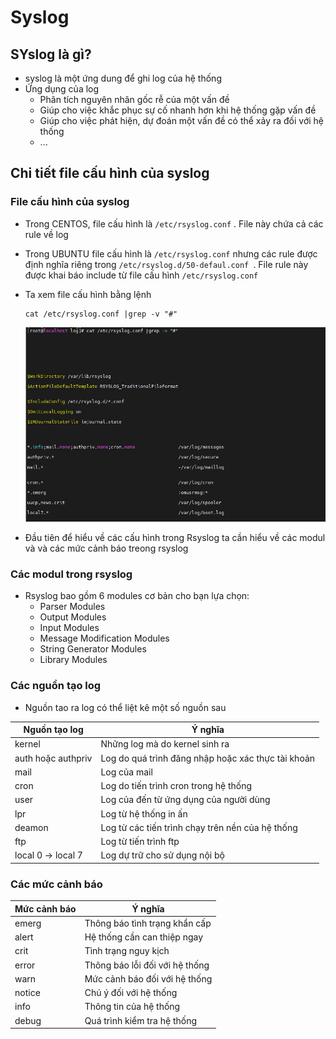 # Syslog
## SYslog là gì?
- syslog là một ứng dung để ghi log của hệ thống
- Ứng dụng của log
  - Phân tích nguyên nhân gốc rễ của một vấn đề
  - Giúp cho việc khắc phục sự cố nhanh hơn khi hệ thống gặp vấn đề
  - Giúp cho việc phát hiện, dự đoán một vấn đề có thể xảy ra đối với hệ thống
  - ...
## Chi tiết file cấu hình của syslog
### File cấu hình của syslog
- Trong CENTOS, file cấu hình là `/etc/rsyslog.conf` . File này chứa cả các rule về log
- Trong UBUNTU file cấu hình là `/etc/rsyslog.conf` nhưng các rule được định nghĩa riêng trong `/etc/rsyslog.d/50-defaul.conf `. File rule này được khai báo include từ file cấu hình `/etc/rsyslog.conf`

- Ta xem file cấu hình bằng lệnh
  ```
  cat /etc/rsyslog.conf |grep -v "#"
  ```
    ![Alt](/thuctap/anh/Screenshot_580.png)

- Đầu tiên để hiểu về các cấu hình trong Rsyslog ta cần hiểu về các modul và và các mức cảnh báo treong rsyslog
### Các modul trong rsyslog
- Rsyslog bao gồm 6 modules cơ bản cho bạn lựa chọn:
  - Parser Modules
  - Output Modules
  - Input Modules
  - Message Modification Modules
  - String Generator Modules
  - Library Modules

### Các nguồn tạo log
- Nguồn tao ra log có thể liệt kê một số nguồn sau


|Nguồn tạo log|Ý nghĩa|
|---------|------|
|kernel|Những log mà do kernel sinh ra|
|auth hoặc authpriv|Log do quá trình đăng nhập hoặc xác thực tài khoản|
|mail|	Log của mail|
|cron|	Log do tiến trình cron trong hệ thống|
|user|	Log của đến từ ứng dụng của người dùng|
|lpr|	Log từ hệ thống in ấn|
|deamon|	Log từ các tiến trình chạy trên nền của hệ thống|
|ftp|	Log từ tiến trình ftp|
|local 0 -> local 7	|Log dự trữ cho sử dụng nội bộ|

###  Các mức cảnh báo 
|Mức cảnh báo|	Ý nghĩa|
|---|---|
|emerg|	Thông báo tình trạng khẩn cấp|
|alert|	Hệ thống cần can thiệp ngay|
|crit	|Tình trạng nguy kịch|
|error	|Thông báo lỗi đối với hệ thống|
|warn	|Mức cảnh báo đối với hệ thống|
|notice	|Chú ý đối với hệ thống|
|info	|Thông tin của hệ thống|
|debug|	Quá trình kiểm tra hệ thống|

